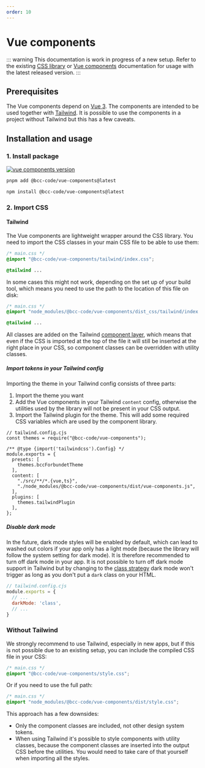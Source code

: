 ```yaml
---
order: 10
---
```

# Vue components
::: warning
This documentation is work in progress of a new setup. Refer to the existing [CSS library](../css-library/README.md) or [Vue components](../vue-components/README.md) documentation for usage with the latest released version.
:::

## Prerequisites
The Vue components depend on [Vue 3](https://vuejs.org/). The components are intended to be used together with [Tailwind](https://tailwindcss/com). It is possible to use the components in a project without Tailwind but this has a few caveats.

## Installation and usage
### 1. Install package
[![vue components version](https://img.shields.io/npm/v/@bcc-code/vue-components/latest?label=%40bcc-code%2Fvue-components)](https://github.com/bcc-code/bcc-design-components/releases)

<CodeGroup>
  <CodeGroupItem title="PNPM" active>

```sh
pnpm add @bcc-code/vue-components@latest
```
  </CodeGroupItem>

  <CodeGroupItem title="NPM">

```sh
npm install @bcc-code/vue-components@latest
```

  </CodeGroupItem>
</CodeGroup>

### 2. Import CSS
#### Tailwind
The Vue components are lightweight wrapper around the CSS library. You need to import the CSS classes in your main CSS file to be able to use them:

```css
/* main.css */
@import "@bcc-code/vue-components/tailwind/index.css";

@tailwind ...
```

In some cases this might not work, depending on the set up of your build tool, which means you need to use the path to the location of this file on disk:

```css
/* main.css */
@import "node_modules/@bcc-code/vue-components/dist_css/tailwind/index.css";

@tailwind ...
```

All classes are added on the Tailwind [component layer](https://tailwindcss.com/docs/adding-custom-styles#using-css-and-layer), which means that even if the CSS is imported at the top of the file it will still be inserted at the right place in your CSS, so component classes can be overridden with utility classes.

##### Import tokens in your Tailwind config
Importing the theme in your Tailwind config consists of three parts:

1. Import the theme you want
2. Add the Vue components in your Tailwind `content` config, otherwise the utilities used by the library will not be present in your CSS output.
3. Import the Tailwind plugin for the theme. This will add some required CSS variables which are used by the component library.

```js{2,6-8,11,14}
// tailwind.config.cjs
const themes = require("@bcc-code/vue-components");

/** @type {import('tailwindcss').Config} */
module.exports = {
  presets: [
    themes.bccForbundetTheme
  ],
  content: [
    "./src/**/*.{vue,ts}",
    "./node_modules/@bcc-code/vue-components/dist/vue-components.js",
  ],
  plugins: [
    themes.tailwindPlugin
  ],
};
```

##### Disable dark mode
In the future, dark mode styles will be enabled by default, which can lead to washed out colors if your app only has a light mode (because the library will follow the system setting for dark mode). It is therefore recommended to turn off dark mode in your app. It is not possible to turn off dark mode support in Tailwind but by changing to the [class strategy](https://tailwindcss.com/docs/dark-mode#toggling-dark-mode-manually) dark mode won't trigger as long as you don't put a `dark` class on your HTML.

```js
// tailwind.config.cjs
module.exports = {
  // ...
  darkMode: 'class',
  // ...
}
```

### Without Tailwind
We strongly recommend to use Tailwind, especially in new apps, but if this is not possible due to an existing setup, you can include the compiled CSS file in your CSS:

```css
/* main.css */
@import "@bcc-code/vue-components/style.css";
```

Or if you need to use the full path:

```css
/* main.css */
@import "node_modules/@bcc-code/vue-components/dist/style.css";
```

This approach has a few downsides:
  - Only the component classes are included, not other design system tokens.
  - When using Tailwind it's possible to style components with utility classes, because the component classes are inserted into the output CSS before the utilities. You would need to take care of that yourself when importing all the styles.


